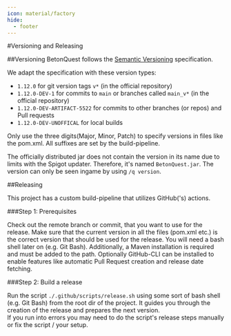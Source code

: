 ```yaml
---
icon: material/factory
hide:
  - footer
---
```

#Versioning and Releasing

##Versioning
BetonQuest follows the [Semantic Versioning](https://semver.org/) specification.

We adapt the specification with these version types:

* `1.12.0` for git version tags `v*` (in the official repository)
* `1.12.0-DEV-1` for commits to `main` or branches called `main_v*` (in the official repository)
* `1.12.0-DEV-ARTIFACT-5522` for commits to other branches (or repos) and Pull requests
* `1.12.0-DEV-UNOFFICAL` for local builds

Only use the three digits(Major, Minor, Patch) to specify versions in files like the pom.xml. All suffixes are set
by the build-pipeline.

The officially distributed jar does not contain the version in its name due to limits with the Spigot updater.
Therefore, it's named `BetonQuest.jar`. The version can only be seen ingame by using `/q version`.

##Releasing

This project has a custom build-pipeline that utilizes GitHub('s) actions.

###Step 1: Prerequisites

Check out the remote branch or commit, that you want to use for the release.
Make sure that the current version in all the files (pom.xml etc.) is the correct version that should be used for the
release. You will need a bash shell later on (e.g. Git Bash). Additionally, a Maven installation is required and must
be added to the path. Optionally GitHub-CLI can be installed to enable features like automatic Pull Request
creation and release date fetching.

###Step 2: Build a release

Run the script `./.github/scripts/release.sh` using some sort of bash shell (e.g. Git Bash) from the root dir of the
project. It guides you through the creation of the release and prepares the next version.  
If you run into errors you may need to do the script's release steps manually or fix the script / your setup. 
